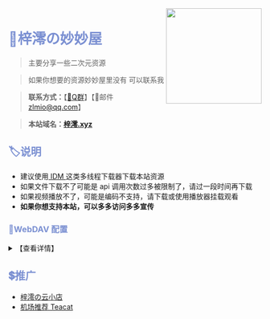 <img align="right" width="190" src="https://p1.meituan.net/dpplatform/075edf25f3c9dd8a0cd0b69128f018e2100421.png">

# <font color="#7B90D2">🏡梓澪の妙妙屋</font>

> 主要分享一些二次元资源

> 如果你想要的资源妙妙屋里没有 可以联系我

> **联系方式：**【[🐧Q群](https://qm.qq.com/cgi-bin/qm/qr?k=HOhnnomt8yfmUu83YpLZJzqj8WerK71e&jump_from=webapi)】【📧邮件 zlmio@qq.com】

> **本站域名：[梓澪.xyz](https://xn--i0v44m.xyz)**

## <font color="#7B90D2">🏷说明</font>

- 建议使用[ IDM ](https://www.123pan.com/s/mkLDVv-VACJv)这类多线程下载器下载本站资源
- 如果文件下载不了可能是 api 调用次数过多被限制了，请过一段时间再下载
- 如果视频播放不了，可能是编码不支持，请下载或使用播放器挂载观看
- **如果你想支持本站，可以多多访问多多宣传**

### <font color="#7B90D2">🧷WebDAV 配置</font>

<details>
  <summary>【查看详情】</summary>

| 参数 | 值                   |
| ---- | -------------------- |
| 链接 | https://xn--i0v44m.xyz/dav |
| 主机 | xn--i0v44m.xyz         |
| 路径 | /dav/              |
| 协议 | SSL                 |
| 端口 | 443                 |
| 账号 | ziling              |
| 密码 | ziling              |

### rclone

> 下载核心程序 [Rclone](https://rclone.org/downloads/) 解压，下载图形界面程序 [RcloneBrowser](https://github.com/kapitainsky/RcloneBrowser/releases)  安装。新建一个 `rclone.conf` 文本文件，将下述配置文件复制进去。在图形程序中，点击左上角 `file` → `preferences` ， `rclone location` 选择解压出的 rclone 核心主程序 `rclone.exe` ， `rclone.conf location` 选择新建的 `rclone.conf` 文件。回到图形程序界面点击左下角 `refresh` 刷新出配置，最后就可以浏览文件批量下载了，在顶部第二行 `Jobs` 中查看传输进程。

- **rclone配置文件**

```
[wp-1]
type = webdav
url = https://06tly-my.sharepoint.com/personal/ziling_06tly_onmicrosoft_com/Documents/
vendor = sharepoint
user = web@06tly.onmicrosoft.com
pass = r4Cih6xw9gFAJtq2mN3Vcj0pl8uOvwD9VQQV
```

</details>

## <font color="#7B90D2">💲推广</font>

+ [梓澪の云小店](https://ziling.inveam.net)
+ [机场推荐 Teacat](https://teacat1.com/#/register?code=8Clp7mjO)
  
